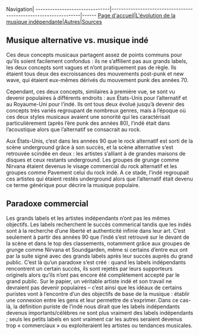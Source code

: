 Navigation|
-------------------------------|-----------------------------------------------------------------|------
[Page d'accueil](/indie-music/)|[L'évolution de la musique indépendante](./evolution)|[Autres](./autres)|[Sources](./sources)

## Musique alternative vs. musique indé 

Ces deux concepts musicaux partagent assez de points communs pour qu’ils soient facilement confondus : ils ne s’affilient pas aux grands labels, les deux concepts sont vagues et n’ont pratiquement pas de règle. Ils étaient tous deux des excroissances des mouvements post-punk et new wave, qui étaient eux-mêmes dérivés du mouvement punk des années 70.

Cependant, ces deux concepts, similaires à première vue, se sont vu devenir populaires à différents endroits : aux États-Unis pour l’alternatif et au Royaume-Uni pour l’indé. 
Ils ont tous deux évolué jusqu’à devenir des concepts très variés regroupant de nombreux genres, mais à l’époque où ces deux styles musicaux avaient une sonorité qui les caractérisait particulièrement (après l’ère punk des années 80), l’indé était dans l’acoustique alors que l’alternatif se consacrait au rock.

Aux États-Unis, c’est dans les années 90 que le rock alternatif est sorti de la scène underground grâce à son succès, et la scène alternative s’est retrouvée scindée en deux : les artistes s’alliant à de grandes maisons de disques et ceux restants underground. Les groupes de grunge comme Nirvana étaient devenus le visage commercial du rock alternatif et les groupes comme Pavement celui du rock indé. A ce stade, l’indé regroupait ces artistes qui étaient restés underground alors que l’alternatif était devenu ce terme générique pour décrire la musique populaire.

## Paradoxe commercial

Les grands labels et les artistes indépendants n’ont pas les mêmes objectifs. Les labels recherchent le succès commerical tandis que les indés sont à la recherche d’une liberté et authenticité infinie dans leur art.
C’est seulement à partir des années 90 que l’indé s’est retrouvé sur le devant de la scène et dans le top des classements, notamment grâce aux groupes de grunge comme Nirvana et Soundgarden, même si certains d’entre eux ont par la suite signé avec des grands labels après leur succès auprès du grand public.
C’est là qu’un paradoxe s’est créé : quand les labels indépendants rencontrent un certain succès, ils sont rejetés par leurs supporteurs originels alors qu’ils n’ont pas encore été complètement accepté par le grand public.
Sur le papier, un véritable artiste indé et son travail ne devraient pas devenir populaires – c’est ainsi que les idéaux de certains puristes vont à l’encontre d’un des objectifs de base de la musique : établir une connexion entre les gens et leur permettre de s’exprimer. Dans ce cas-là, la définition puriste de l’indé nous dirait que les labels indépendants devenus importants/célèbres ne sont plus vraiment des labels indépendants ; seuls les petits labels en sont vraiment car les autres seraient devenus trop « commerciaux » ou exploiteraient les artistes ou tendances musicales.
